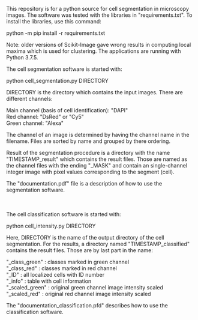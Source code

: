 This repository is for a python source for cell segmentation in microscopy images. The software was tested with the libraries in "requirements.txt". To install the libraries, use this command:

python -m pip install -r requirements.txt

Note: older versions of Scikit-Image gave wrong results in computing local maxima which is used for clustering. The applications are running with Python 3.7.5.


The cell segmentation software is started with:

python cell_segmentation.py DIRECTORY

DIRECTORY is the directory which contains the input images. There are different channels:

Main channel (basis of cell identification): "DAPI"<br> 
Red channel: "DsRed" or "Cy5"<br>
Green channel: "Alexa"<br>

The channel of an image is determined by having the channel name in the filename. Files are sorted by name and grouped by there ordering.


Result of the segmentation procedure is a directory with the name "TIMESTAMP_result" which contains the result files. Those are named as the channel files with the ending "<span>&#95;</span>MASK" and contain an single-channel integer image with pixel values corresponding to the segment (cell).

The "documentation.pdf" file is a description of how to use the segmentation software.

<br><br>
The cell classification software is started with:

python cell_intensity.py DIRECTORY

Here, DIRECTORY is the name of the output directory of the cell segmentation. For the results, a directory named "TIMESTAMP_classified" contains the result files. Those are by last part in the name:

"<span>&#95;</span>class_green" : classes marked in green channel<br>
"<span>&#95;</span>class_red" : classes marked in red channel<br>
"<span>&#95;</span>ID" : all localized cells with ID number<br>
"<span>&#95;</span>info" : table with cell information<br>
"<span>&#95;</span>scaled_green" : original green channel image intensity scaled<br>
"<span>&#95;</span>scaled_red" : original red channel image intensity scaled<br>

The "documentation_classification.pfd" describes how to use the classification software.
